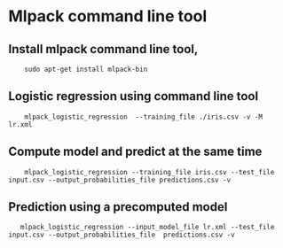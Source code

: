 # Mlpack command line tool

## Install mlpack command line tool,

```shell
    sudo apt-get install mlpack-bin
```

## Logistic regression using command line tool

```shell
    mlpack_logistic_regression  --training_file ./iris.csv -v -M lr.xml
```


## Compute model and predict at the same time

```shell
    mlpack_logistic_regression --training_file iris.csv --test_file input.csv --output_probabilities_file predictions.csv -v
```

## Prediction using a precomputed model

```shell
   mlpack_logistic_regression --input_model_file lr.xml --test_file input.csv --output_probabilities_file  predictions.csv -v
```

